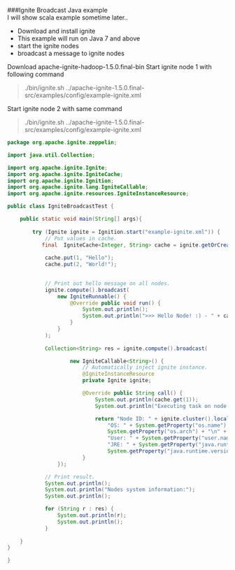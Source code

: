 ###Ignite Broadcast Java example   
I will show scala example sometime later..

* Download and install ignite   
* This example will run on Java 7 and above
* start the ignite nodes
* broadcast a message to ignite nodes   

Download apache-ignite-hadoop-1.5.0.final-bin
Start ignite node 1 with following command
>./bin/ignite.sh ../apache-ignite-1.5.0.final-src/examples/config/example-ignite.xml

Start ignite node 2 with same command
>./bin/ignite.sh ../apache-ignite-1.5.0.final-src/examples/config/example-ignite.xml

```java
package org.apache.ignite.zeppelin;

import java.util.Collection;

import org.apache.ignite.Ignite;
import org.apache.ignite.IgniteCache;
import org.apache.ignite.Ignition;
import org.apache.ignite.lang.IgniteCallable;
import org.apache.ignite.resources.IgniteInstanceResource;

public class IgniteBroadcastTest {

	public static void main(String[] args){
		
	    try (Ignite ignite = Ignition.start("example-ignite.xml")) {
	        // Put values in cache.
	       final  IgniteCache<Integer, String> cache = ignite.getOrCreateCache("myCache");
	         
	        cache.put(1, "Hello");
	        cache.put(2, "World!");
	   

	        // Print out hello message on all nodes.
	        ignite.compute().broadcast(
	            new IgniteRunnable() {
	                @Override public void run() {
	                    System.out.println();
	                    System.out.println(">>> Hello Node! :) - " + cache.get(1));
	                }
	            }
	        );
	        
	        Collection<String> res = ignite.compute().broadcast(

	        		new IgniteCallable<String>() {
	                    // Automatically inject ignite instance.
	                    @IgniteInstanceResource
	                    private Ignite ignite;

	                    @Override public String call() {
	                        System.out.println(cache.get(1));
	                        System.out.println("Executing task on node: " + ignite.cluster().localNode().id());

	                        return "Node ID: " + ignite.cluster().localNode().id() + "\n" +
	                            "OS: " + System.getProperty("os.name") + " " + System.getProperty("os.version") + " " +
	                            System.getProperty("os.arch") + "\n" +
	                            "User: " + System.getProperty("user.name") + "\n" +
	                            "JRE: " + System.getProperty("java.runtime.name") + " " +
	                            System.getProperty("java.runtime.version");
	                    }
	            });

	        // Print result.
	        System.out.println();
	        System.out.println("Nodes system information:");
	        System.out.println();

	        for (String r : res) {
	            System.out.println(r);
	            System.out.println();
	        }
	        
	}
}

}


```


